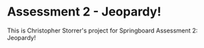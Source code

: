 # Assessment 2 - Jeopardy!
This is Christopher Storrer's project for Springboard Assessment 2: Jeopardy!
